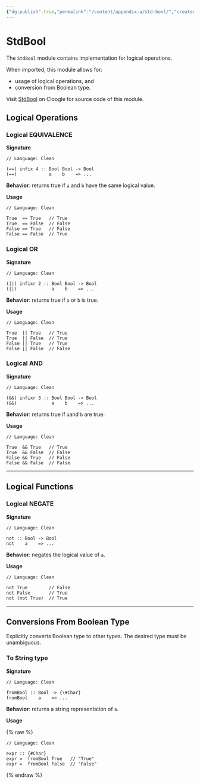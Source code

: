 ```yaml
---
{"dg-publish":true,"permalink":"/content/appendix-a/std-bool/","created":"2023-06-20T18:37:36.389+02:00","updated":"2023-07-07T23:23:36.921+02:00"}
---
```



# StdBool

The `StdBool` module contains implementation for logical operations.

When imported, this module allows for:
- usage of logical operations, and
- conversion from Boolean type.

Visit [StdBool](https://cloogle.org/src/#base-stdenv/StdBool;icl;line=1) on Cloogle for source code of this module.

## Logical Operations

### Logical EQUIVALENCE

**Signature**

```Clean
// Language: Clean

(==) infix 4 :: Bool Bool -> Bool
(==)            a    b    => ...
```

**Behavior**: returns true if `a` and `b` have the same logical value.

**Usage**

```Clean
// Language: Clean

True  == True   // True
True  == False  // False
False == True   // False
False == False  // True
```

### Logical OR

**Signature**

```Clean
// Language: Clean

(||) infixr 2 :: Bool Bool -> Bool
(||)             a    b    => ...
```

**Behavior**: returns true if  `a` or `b` is true.

**Usage**

```Clean
// Language: Clean

True  || True   // True
True  || False  // True
False || True   // True
False || False  // False
```

### Logical AND

**Signature**

```Clean
// Language: Clean

(&&) infixr 3 :: Bool Bool -> Bool
(&&)             a    b    => ...
```

**Behavior**: returns true if `a`and `b` are true.

**Usage**

```Clean
// Language: Clean

True  && True   // True
True  && False  // False
False && True   // False
False && False  // False
```

---

## Logical Functions

### Logical NEGATE

**Signature**

```Clean
// Language: Clean

not :: Bool -> Bool
not    a    => ...
```

**Behavior**: negates the logical value of `a`.

**Usage**

```Clean
// Language: Clean

not True        // False
not False       // True
not (not True)  // True
```

---

## Conversions From Boolean Type

Explicitly converts Boolean type to other types.
The desired type must be unambiguous.

### To String type

**Signature**

```Clean
// Language: Clean

fromBool :: Bool -> {\#Char}
fromBool    a    => ...
```

**Behavior**: returns a string representation of `a`.

**Usage**

{% raw %}

```Clean
// Language: Clean

expr :: {#Char}
expr =  fromBool True   // "True"
expr =  fromBool False  // "False"
```

{% endraw %}